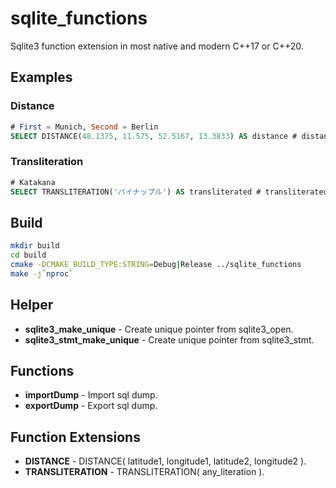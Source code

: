 # sqlite_functions
Sqlite3 function extension in most native and modern C++17 or C++20.

## Examples
### Distance
```sql
# First = Munich, Second = Berlin
SELECT DISTANCE(48.1375, 11.575, 52.5167, 13.3833) AS distance # distance = 504.100899610028
```

### Transliteration
```sql
# Katakana
SELECT TRANSLITERATION('パイナップル') AS transliterated # transliterated = painappuru
```

## Build
```bash
mkdir build
cd build
cmake -DCMAKE_BUILD_TYPE:STRING=Debug|Release ../sqlite_functions
make -j`nproc`
```

## Helper
- **sqlite3_make_unique** - Create unique pointer from sqlite3_open.
- **sqlite3_stmt_make_unique** - Create unique pointer from sqlite3_stmt.

## Functions
- **importDump** - Import sql dump.
- **exportDump** - Export sql dump.

## Function Extensions
- **DISTANCE** - DISTANCE( latitude1, longitude1, latitude2, longitude2 ).
- **TRANSLITERATION** - TRANSLITERATION( any_literation ).
